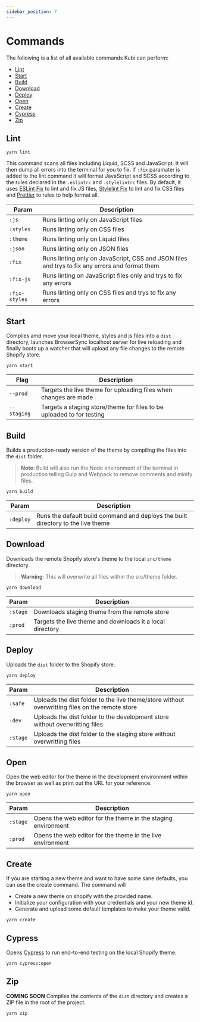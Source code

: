 ```yaml
---
sidebar_position: 7
---
```


# Commands

The following is a list of all available commands Kubi can perform:

- [Lint](#lint)
- [Start](#start)
- [Build](#build)
- [Download](#download)
- [Deploy](#deploy)
- [Open](#open)
- [Create](#create)
- [Cypress](#cypress)
- [Zip](#zip)

## Lint

```
yarn lint
```

This command scans all files including Liquid, SCSS and JavaScript. It will then dump all errors into the terminal for you to fix. If `:fix` paramater is added to the lint command it will format JavaScript and SCSS according to the rules declared in the `.eslintrc` and `.stylelintrc` files. By default, it uses [ESLint Fix](https://eslint.org/docs/user-guide/command-line-interface#--fix) to lint and fix JS files, [Stylelint Fix](https://stylelint.io/user-guide/faq/#how-do-i-automatically-fix-stylistic-violations) to lint and fix CSS files and [Prettier](https://github.com/prettier/prettier) to rules to help format all.

| Param | Description |
| --- | --- |
| `:js` | Runs linting only on JavaScript files |
| `:styles` | Runs linting only on CSS files |
| `:theme` | Runs linting only on Liquid files |
| `:json` | Runs linting only on JSON files |
| `:fix` | Runs linting only on JavaScript, CSS and JSON files and trys to fix any errors and format them |
| `:fix-js` | Runs linting on JavaScript files only and trys to fix any errors |
| `:fix-styles` | Runs linting only on CSS files and trys to fix any errors |

## Start
Compiles amd move your local theme, styles and js files into a `dist` directory, launches BrowserSync localhost server for live reloading and finally boots up a watcher that will upload any file changes to the remote Shopify store.

```
yarn start
```

| Flag | Description |
| --- | --- |
| `--prod` | Targets the live theme for uploading files when changes are made |
| `--staging` | Targets a staging store/theme for files to be uploaded to for testing |

## Build
Builds a production-ready version of the theme by compiling the files into the `dist` folder.

>**Note**: Build will also run the Node environment of the terminal in production telling Gulp and Webpack to remove comments and minify files.

```
yarn build
```

| Param | Description |
| --- | --- |
| `:deploy` | Runs the default build command and deploys the built directory to the live theme |

## Download
Downloads the remote Shopify store's theme to the local `src/theme` directory.

>**Warning**: This will overwrite all files within the src/theme folder.

```
yarn download
```

| Param | Description |
| --- | --- |
| `:stage` | Downloads staging theme from the remote store |
| `:prod` | Targets the live theme and downloads it a local directory |

## Deploy
Uploads the `dist` folder to the Shopify store.

```
yarn deploy
```

| Param | Description |
| --- | --- |
| `:safe` | Uploads the dist folder to the live theme/store without overwritting files on the remote store |
| `:dev` | Uploads the dist folder to the development store without overwritting files |
| `:stage` | Uploads the dist folder to the staging store without overwritting files |

## Open
Open the web editor for the theme in the development environment within the browser as well as print out the URL for your reference.

```
yarn open
```

| Param | Description |
| --- | --- |
| `:stage` | Opens the web editor for the theme in the staging environment |
| `:prod` | Opens the web editor for the theme in the live environment |

## Create
If you are starting a new theme and want to have some sane defaults, you can use the create command. The command will

* Create a new theme on shopify with the provided name.
* Initialize your configuration with your credentials and your new theme id.
* Generate and upload some default templates to make your theme valid.

```
yarn create
```

## Cypress
Opens [Cypress](https://www.cypress.io/) to run end-to-end testing on the local Shopify theme.

```
yarn cypress:open
```

## Zip
**COMING SOON**
Compiles the contents of the `dist` directory and creates a ZIP file in the root of the project.

```
yarn zip
```